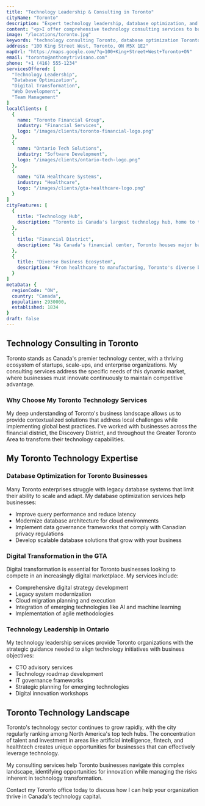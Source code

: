 ```yaml
---
title: "Technology Leadership & Consulting in Toronto"
cityName: "Toronto"
description: "Expert technology leadership, database optimization, and digital transformation services in Toronto, Ontario. Helping businesses across the GTA improve their technology infrastructure and processes."
content: "<p>I offer comprehensive technology consulting services to businesses throughout Toronto and the Greater Toronto Area. With over 15 years of experience in technology leadership and digital transformation, I provide strategic guidance to help your business leverage technology for growth and competitive advantage.</p><p>My Toronto-based consulting services are tailored to meet the unique challenges faced by businesses in Canada's largest technology hub, from startups to enterprise organizations.</p>"
image: "/locations/toronto.jpg"
keywords: "technology consulting Toronto, database optimization Toronto, digital transformation Toronto, tech leadership GTA, enterprise application consulting Toronto"
address: "100 King Street West, Toronto, ON M5X 1E2"
mapUrl: "https://maps.google.com/?q=100+King+Street+West+Toronto+ON"
email: "toronto@anthonytrivisano.com"
phone: "+1 (416) 555-1234"
servicesOffered: [
  "Technology Leadership",
  "Database Optimization",
  "Digital Transformation",
  "Web Development",
  "Team Management"
]
localClients: [
  {
    name: "Toronto Financial Group",
    industry: "Financial Services",
    logo: "/images/clients/toronto-financial-logo.png"
  },
  {
    name: "Ontario Tech Solutions",
    industry: "Software Development",
    logo: "/images/clients/ontario-tech-logo.png"
  },
  {
    name: "GTA Healthcare Systems",
    industry: "Healthcare",
    logo: "/images/clients/gta-healthcare-logo.png"
  }
]
cityFeatures: [
  {
    title: "Technology Hub",
    description: "Toronto is Canada's largest technology hub, home to thousands of startups and established tech companies."
  },
  {
    title: "Financial District",
    description: "As Canada's financial center, Toronto houses major banks and financial institutions that require robust technology infrastructure."
  },
  {
    title: "Diverse Business Ecosystem",
    description: "From healthcare to manufacturing, Toronto's diverse business landscape creates unique technology consulting opportunities."
  }
]
metaData: {
  regionCode: "ON",
  country: "Canada",
  population: 2930000,
  established: 1834
}
draft: false
---
```


## Technology Consulting in Toronto

Toronto stands as Canada's premier technology center, with a thriving ecosystem of startups, scale-ups, and enterprise organizations. My consulting services address the specific needs of this dynamic market, where businesses must innovate continuously to maintain competitive advantage.

### Why Choose My Toronto Technology Services

My deep understanding of Toronto's business landscape allows us to provide contextualized solutions that address local challenges while implementing global best practices. I've worked with businesses across the financial district, the Discovery District, and throughout the Greater Toronto Area to transform their technology capabilities.

## My Toronto Technology Expertise

### Database Optimization for Toronto Businesses

Many Toronto enterprises struggle with legacy database systems that limit their ability to scale and adapt. My database optimization services help businesses:

- Improve query performance and reduce latency
- Modernize database architecture for cloud environments
- Implement data governance frameworks that comply with Canadian privacy regulations
- Develop scalable database solutions that grow with your business

### Digital Transformation in the GTA

Digital transformation is essential for Toronto businesses looking to compete in an increasingly digital marketplace. My services include:

- Comprehensive digital strategy development
- Legacy system modernization
- Cloud migration planning and execution
- Integration of emerging technologies like AI and machine learning
- Implementation of agile methodologies

### Technology Leadership in Ontario

My technology leadership services provide Toronto organizations with the strategic guidance needed to align technology initiatives with business objectives:

- CTO advisory services
- Technology roadmap development
- IT governance frameworks
- Strategic planning for emerging technologies
- Digital innovation workshops

## Toronto Technology Landscape

Toronto's technology sector continues to grow rapidly, with the city regularly ranking among North America's top tech hubs. The concentration of talent and investment in areas like artificial intelligence, fintech, and healthtech creates unique opportunities for businesses that can effectively leverage technology.

My consulting services help Toronto businesses navigate this complex landscape, identifying opportunities for innovation while managing the risks inherent in technology transformation.

Contact my Toronto office today to discuss how I can help your organization thrive in Canada's technology capital.